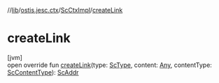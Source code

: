 //[lib](../../../index.md)/[ostis.jesc.ctx](../index.md)/[ScCtxImpl](index.md)/[createLink](create-link.md)

# createLink

[jvm]\
open override fun [createLink](create-link.md)(type: [ScType](../../ostis.jesc.client.model.type/-sc-type/index.md), content: [Any](https://kotlinlang.org/api/latest/jvm/stdlib/kotlin/-any/index.html), contentType: [ScContentType](../../ostis.jesc.client.model.request.payload.entry/-sc-content-type/index.md)): [ScAddr](../../ostis.jesc.client.model.addr/-sc-addr/index.md)
